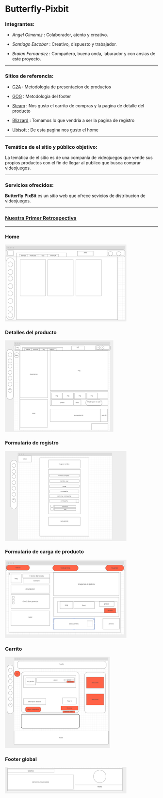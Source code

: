 # **Butterfly**-**Pixbit**


### Integrantes:
- *Angel Gimenez* : Colaborador, atento y creativo.

- *Santiago Escobar* : Creativo, dispuesto y trabajador.

- *Braian Fernandez* : Compañero, buena onda, laburador y con ansias de este proyecto.
--- 
### Sitios de referencia:

* [G2A](https://www.g2a.com/) : Metodologia de presentacion de productos
  
* [GOG](https://www.gog.com/ ) : Metodologia del footer
 
* [Steam](https://store.steampowered.com/) : Nos gusto el carrito de compras y la pagina de detalle del producto 


* [Blizzard](https://www.blizzard.com) : Tomamos lo que vendria a ser la pagina de registro

* [Ubisoft](https://www.ubisoft.com ) : De esta pagina nos gusto el home 
---
### Temática  de el sitio y público objetivo:
La temática de el sitio es de una companía de videojuegos que vende sus propios productos con el fin de llegar al publico que busca comprar videojuegos.   


---
### Servicios ofrecidos:

 **Butterfly** **PixBit** es un sitio web que ofrece sevicios de distribucion de videojuegos.

---

### [Nuestra Primer Retrospectiva](./retro.md)
---


### Home
![home](./wireframe/home.png "home")

### Detalles del producto
![detalles](./wireframe/detallesProducto.png "Detalles del Producto" )

### Formulario de registro
![formularioRegis](./wireframe/formularioUsu.png "Formulario de registro" )

### Formulario de carga de producto
![ModificaUsuario](./wireframe/modificaAdmin.png " Formulario de carga de producto")

### Carrito
![Carrito](./wireframe/carrito.png)

### Footer global
![footer](./wireframe/footer.png "Footer")










